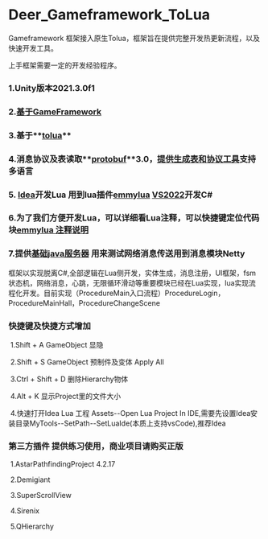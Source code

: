 # Deer_Gameframework_ToLua
Gameframework 框架接入原生Tolua，框架旨在提供完整开发热更新流程，以及快速开发工具。

上手框架需要一定的开发经验程序。

### 1.Unity版本2021.3.0f1

### 2.[基于GameFramework](https://github.com/EllanJiang/GameFramework) 

### 3.基于**[tolua](https://github.com/topameng/tolua)**

### 4.消息协议及表读取**[protobuf](https://github.com/protocolbuffers/protobuf)**3.0，[提供生成表和协议工具](https://github.com/It-Life/Deer_Excel2Proto)支持多语言

### 5. [Idea](https://www.jetbrains.com/idea/)开发Lua 用到lua插件[emmylua](https://github.com/EmmyLua/IntelliJ-EmmyLua) [VS2022](https://visualstudio.microsoft.com/zh-hans/)开发C#

### 6.为了我们方便开发Lua，可以详细看Lua注释，可以快捷键定位代码块[emmylua 注释说明](https://emmylua.github.io/annotations/class.html)

### 7.提供[基础java服务器](https://github.com/It-Life/Deer_GameServer_Java_Netty) 用来测试网络消息传送用到消息模块Netty

框架以实现脱离C#,全部逻辑在Lua侧开发，实体生成，消息注册，UI框架，fsm状态机，网络消息，心跳，无限循环滑动等重要模块已经在Lua实现，lua实现流程化开发。目前实现（ProcedureMain入口流程）ProcedureLogin，ProcedureMainHall，ProcedureChangeScene

### 快捷键及快捷方式增加

​	1.Shift + A GameObject 显隐

​	2.Shift + S GameObject 预制件及变体 Apply All

​	3.Ctrl  + Shift + D 删除Hierarchy物体

​	4.Alt + K 显示Project里的文件大小

​	4.快速打开Idea Lua 工程 Assets--Open Lua Project In IDE,需要先设置Idea安装目录MyTools--SetPath--SetLuaIde(本质上支持vsCode),推荐Idea

### 

### 第三方插件 提供练习使用，商业项目请购买正版

​	1.AstarPathfindingProject 4.2.17

​	2.Demigiant

​	3.SuperScrollView

​	4.Sirenix

​	5.QHierarchy



